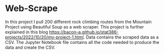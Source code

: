 # Web-Scrape
In this project I pull 200 different rock climbing routes from the Mountain Project using Beautiful Soup as a web scraper.
This project is further explained in this blog https://bacon-a.github.io/stat386-projects/2022/10/20/my-project-1.html.
Data contains the scraped data as a CSV. The Jupyter Notebook file contains all the code needed to produce the data and create the CSV.


